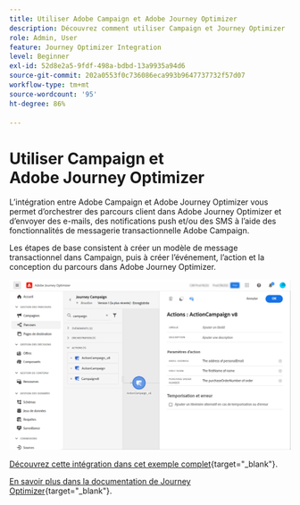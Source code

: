 ```yaml
---
title: Utiliser Adobe Campaign et Adobe Journey Optimizer
description: Découvrez comment utiliser Campaign et Journey Optimizer
role: Admin, User
feature: Journey Optimizer Integration
level: Beginner
exl-id: 52d8e2a5-9fdf-498a-bdbd-13a9935a94d6
source-git-commit: 202a0553f0c736086eca993b9647737732f57d07
workflow-type: tm+mt
source-wordcount: '95'
ht-degree: 86%

---
```


# Utiliser Campaign et Adobe Journey Optimizer

L’intégration entre Adobe Campaign et Adobe Journey Optimizer vous permet d’orchestrer des parcours client dans Adobe Journey Optimizer et d’envoyer des e-mails, des notifications push et/ou des SMS à l’aide des fonctionnalités de messagerie transactionnelle Adobe Campaign.

Les étapes de base consistent à créer un modèle de message transactionnel dans Campaign, puis à créer l’événement, l’action et la conception du parcours dans Adobe Journey Optimizer.


![](assets/ajo-integration.png)


[Découvrez cette intégration dans cet exemple complet](https://experienceleague.adobe.com/fr/docs/journey-optimizer/using/orchestrate-journeys/journey-use-cases/business-use-cases/ajo-ac){target="_blank"}.


[En savoir plus dans la documentation de Journey Optimizer](https://experienceleague.adobe.com/fr/docs/journey-optimizer/using/orchestrate-journeys/about-journey-building/using-adobe-campaign-v7-v8){target="_blank"}.

